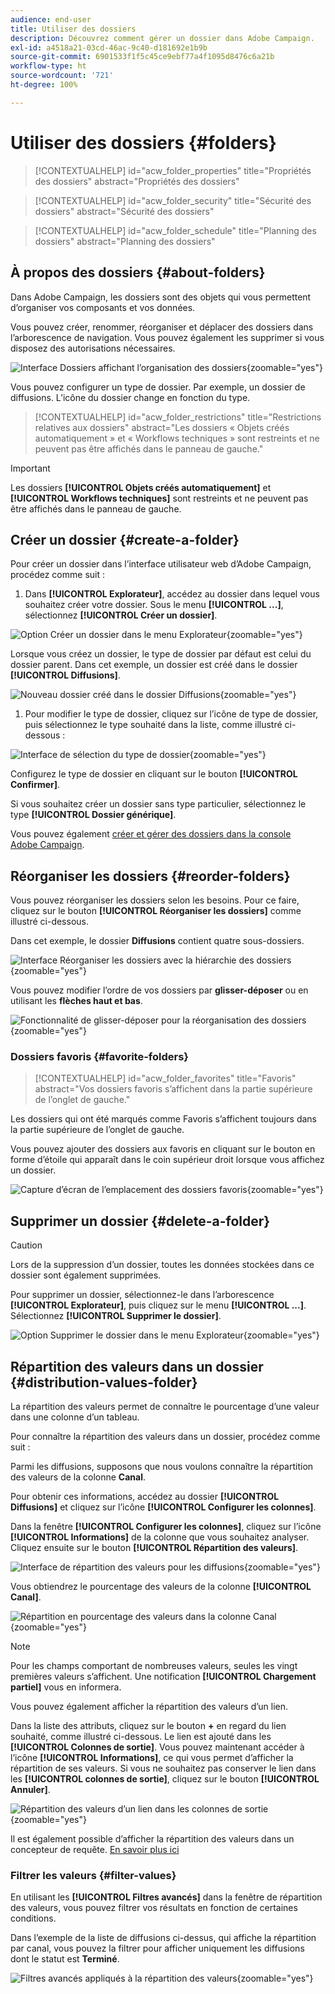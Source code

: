 ```yaml
---
audience: end-user
title: Utiliser des dossiers
description: Découvrez comment gérer un dossier dans Adobe Campaign.
exl-id: a4518a21-03cd-46ac-9c40-d181692e1b9b
source-git-commit: 6901533f1f5c45ce9ebf77a4f1095d8476c6a21b
workflow-type: ht
source-wordcount: '721'
ht-degree: 100%

---
```


# Utiliser des dossiers {#folders}

>[!CONTEXTUALHELP]
>id="acw_folder_properties"
>title="Propriétés des dossiers"
>abstract="Propriétés des dossiers"

>[!CONTEXTUALHELP]
>id="acw_folder_security"
>title="Sécurité des dossiers"
>abstract="Sécurité des dossiers"

>[!CONTEXTUALHELP]
>id="acw_folder_schedule"
>title="Planning des dossiers"
>abstract="Planning des dossiers"

## À propos des dossiers {#about-folders}

Dans Adobe Campaign, les dossiers sont des objets qui vous permettent d’organiser vos composants et vos données.

Vous pouvez créer, renommer, réorganiser et déplacer des dossiers dans l’arborescence de navigation. Vous pouvez également les supprimer si vous disposez des autorisations nécessaires.

![Interface Dossiers affichant l’organisation des dossiers](assets/folders.png){zoomable="yes"}

Vous pouvez configurer un type de dossier. Par exemple, un dossier de diffusions. L’icône du dossier change en fonction du type.

>[!CONTEXTUALHELP]
>id="acw_folder_restrictions"
>title="Restrictions relatives aux dossiers"
>abstract="Les dossiers « Objets créés automatiquement » et « Workflows techniques » sont restreints et ne peuvent pas être affichés dans le panneau de gauche."

>[!IMPORTANT]
>
>Les dossiers **[!UICONTROL Objets créés automatiquement]** et **[!UICONTROL Workflows techniques]** sont restreints et ne peuvent pas être affichés dans le panneau de gauche.


## Créer un dossier {#create-a-folder}

Pour créer un dossier dans l’interface utilisateur web d’Adobe Campaign, procédez comme suit :

1. Dans **[!UICONTROL Explorateur]**, accédez au dossier dans lequel vous souhaitez créer votre dossier. Sous le menu **[!UICONTROL ...]**, sélectionnez **[!UICONTROL Créer un dossier]**.

![Option Créer un dossier dans le menu Explorateur](assets/folder_create.png){zoomable="yes"}

Lorsque vous créez un dossier, le type de dossier par défaut est celui du dossier parent. Dans cet exemple, un dossier est créé dans le dossier **[!UICONTROL Diffusions]**.

![Nouveau dossier créé dans le dossier Diffusions](assets/folder_new.png){zoomable="yes"}

1. Pour modifier le type de dossier, cliquez sur l’icône de type de dossier, puis sélectionnez le type souhaité dans la liste, comme illustré ci-dessous :

![Interface de sélection du type de dossier](assets/folder_type.png){zoomable="yes"}

Configurez le type de dossier en cliquant sur le bouton **[!UICONTROL Confirmer]**.

Si vous souhaitez créer un dossier sans type particulier, sélectionnez le type **[!UICONTROL Dossier générique]**.

Vous pouvez également [créer et gérer des dossiers dans la console Adobe Campaign](https://experienceleague.adobe.com/fr/docs/campaign/campaign-v8/config/configuration/folders-and-views).

## Réorganiser les dossiers {#reorder-folders}

Vous pouvez réorganiser les dossiers selon les besoins. Pour ce faire, cliquez sur le bouton **[!UICONTROL Réorganiser les dossiers]** comme illustré ci-dessous.

Dans cet exemple, le dossier **Diffusions** contient quatre sous-dossiers.

![Interface Réorganiser les dossiers avec la hiérarchie des dossiers](assets/folder-reorder.png){zoomable="yes"}

Vous pouvez modifier l’ordre de vos dossiers par **glisser-déposer** ou en utilisant les **flèches haut et bas**.

![Fonctionnalité de glisser-déposer pour la réorganisation des dossiers](assets/folder-draganddrop.png){zoomable="yes"}

### Dossiers favoris {#favorite-folders}

>[!CONTEXTUALHELP]
>id="acw_folder_favorites"
>title="Favoris"
>abstract="Vos dossiers favoris s’affichent dans la partie supérieure de l’onglet de gauche."

Les dossiers qui ont été marqués comme Favoris s’affichent toujours dans la partie supérieure de l’onglet de gauche.

Vous pouvez ajouter des dossiers aux favoris en cliquant sur le bouton en forme d’étoile qui apparaît dans le coin supérieur droit lorsque vous affichez un dossier.

![Capture d’écran de l’emplacement des dossiers favoris](assets/folders-favorite.png){zoomable="yes"}

## Supprimer un dossier {#delete-a-folder}

>[!CAUTION]
>
>Lors de la suppression d’un dossier, toutes les données stockées dans ce dossier sont également supprimées.

Pour supprimer un dossier, sélectionnez-le dans l’arborescence **[!UICONTROL Explorateur]**, puis cliquez sur le menu **[!UICONTROL ...]**. Sélectionnez **[!UICONTROL Supprimer le dossier]**.

![Option Supprimer le dossier dans le menu Explorateur](assets/folder_delete.png){zoomable="yes"}

## Répartition des valeurs dans un dossier {#distribution-values-folder}

La répartition des valeurs permet de connaître le pourcentage d’une valeur dans une colonne d’un tableau.

Pour connaître la répartition des valeurs dans un dossier, procédez comme suit :

Parmi les diffusions, supposons que nous voulons connaître la répartition des valeurs de la colonne **Canal**.

Pour obtenir ces informations, accédez au dossier **[!UICONTROL Diffusions]** et cliquez sur l’icône **[!UICONTROL Configurer les colonnes]**.

Dans la fenêtre **[!UICONTROL Configurer les colonnes]**, cliquez sur l’icône **[!UICONTROL Informations]** de la colonne que vous souhaitez analyser. Cliquez ensuite sur le bouton **[!UICONTROL Répartition des valeurs]**.

![Interface de répartition des valeurs pour les diffusions](assets/values_deliveries.png){zoomable="yes"}

Vous obtiendrez le pourcentage des valeurs de la colonne **[!UICONTROL Canal]**.

![Répartition en pourcentage des valeurs dans la colonne Canal](assets/values_percentage.png){zoomable="yes"}

>[!NOTE]
>
>Pour les champs comportant de nombreuses valeurs, seules les vingt premières valeurs s’affichent. Une notification **[!UICONTROL Chargement partiel]** vous en informera.

Vous pouvez également afficher la répartition des valeurs d’un lien.

Dans la liste des attributs, cliquez sur le bouton **+** en regard du lien souhaité, comme illustré ci-dessous. Le lien est ajouté dans les **[!UICONTROL Colonnes de sortie]**. Vous pouvez maintenant accéder à l’icône **[!UICONTROL Informations]**, ce qui vous permet d’afficher la répartition de ses valeurs. Si vous ne souhaitez pas conserver le lien dans les **[!UICONTROL colonnes de sortie]**, cliquez sur le bouton **[!UICONTROL Annuler]**.

![Répartition des valeurs d’un lien dans les colonnes de sortie](assets/values_link.png){zoomable="yes"}

Il est également possible d’afficher la répartition des valeurs dans un concepteur de requête. [En savoir plus ici](../query/build-query.md#distribution-of-values-in-a-query)

### Filtrer les valeurs {#filter-values}

En utilisant les **[!UICONTROL Filtres avancés]** dans la fenêtre de répartition des valeurs, vous pouvez filtrer vos résultats en fonction de certaines conditions.

Dans l’exemple de la liste de diffusions ci-dessus, qui affiche la répartition par canal, vous pouvez la filtrer pour afficher uniquement les diffusions dont le statut est **Terminé**.

![Filtres avancés appliqués à la répartition des valeurs](assets/values_filter.png){zoomable="yes"}